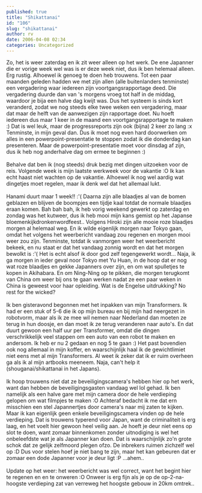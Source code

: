 ```yaml
---
published: true
title: "Shikattanai"
id: "106"
slug: "shikattanai"
author: rv
date: 2006-04-08 02:34
categories: Uncategorized
---
```

Zo, het is weer zaterdag en ik zit weer alleen op het werk. De ene Japanner die er vorige week wel was is er deze week niet, dus ik ben helemaal alleen. Erg rustig. Alhoewel ik genoeg te doen heb trouwens. Tot een paar maanden geleden hadden we met zijn allen (alle buitenlanders tenminste) een vergadering waar iedereen zijn voortgangsrapportage deed. Die vergadering duurde dan van 's morgens vroeg tot half in de middag, waardoor je bija een halve dag kwijt was. Dus het systeem is sinds kort veranderd, zodat we nog steeds elke twee weken een vergadering, maar dat maar de helft van de aanwezigen zijn rapportage doet. Nu hoeft iedereen dus maar 1 keer in de maand een voortgangsrapportage te maken :) Dat is wel leuk, maar de progressreports zijn ook (bijna) 2 keer zo lang :x Tenminste, in mijn geval dan. Dus ik moet nog even hard doorwerken om alles in een powerpoint-presentatie te stoppen zodat ik die donderdag kan presenteren. Maar de powerpoint-presentatie moet voor dinsdag af zijn, dus ik heb nog anderhalve dag om ermee te beginnen :)<br /><br />Behalve dat ben ik (nog steeds) druk bezig met dingen uitzoeken voor de reis. Volgende week is mijn laatste werkweek voor de vakantie :O Ik kan echt haast niet wachten op de vakantie. Alhoewel ik nog wel aardig wat dingetjes moet regelen, maar ik denk wel dat het allemaal lukt.<br /><br />Hanami duurt maar 1 week!! :'( Daarna zijn alle blaadjes al van de bomen geblazen en blijven de boompjes een tijdje kaal totdat de normale blaadjes eraan komen. Bah bah bah, ik heb vorig weekend gewerkt op zaterdag en zondag was het kutweer, dus ik heb mooi mijn kans gemist op het Japanse bloemenkijkdronkenwordfeest.. Volgens Hiroki zijn alle mooie roze blaadjes morgen al helemaal weg. En ik wilde eigenlijk morgen naar Tokyo gaan, omdat het volgens het weerbericht vandaag zou regenen en morgen mooi weer zou zijn. Tenminste, totdat ik vanmorgen weer het weerbericht bekeek, en nu staat er dat het vandaag zonnig wordt en dat het morgen bewolkt is :'( Het is echt alsof ik door god zelf tegengewerkt wordt... Naja, ik ga morgen in ieder geval noor Tokyo met Yu Huan, in de hoop dat er nog wat roze blaadjes en gekke Japanners over zijn, en om wat spulletjes te kopen in Akihabara. En om Ning-Ning op te pikken, die morgen terugkomt van China om weer bij ons te gaan werken nadat ze een paar weken in China is geweest voor haar opleiding. Wat is de Engelse uitdrukking? No rest for the wicked?<br /><br />Ik ben gisteravond begonnen met het inpakken van mijn Transformers. Ik had er een stuk of 5-6 die ik op mijn bureau en bij mijn had neergezet in robotvorm, maar als ik ze mee wil nemen naar Nederland dan moeten ze terug in hun doosje, en dan moet ik ze terug veranderen naar auto's. En dat duurt gewoon een half uur per Transformer, omdat die dingen verschrikkelijk veel stappen om een auto van een robot te maken en andersom. Ik heb er nu 2 gedaan en nog 5 te gaan :) Het past bovendien ook nog allemaal in mijn koffer, en waarschijnlijk haal ik de gewichtlimiet niet eens met al mijn Transformers. Al weet ik zeker dat ik er ruim overheen ga als ik al mijn artbooks meeneem. Naja, can't help it (shouganai/shikattanai in het Japans).<br /><br />Ik hoop trouwens niet dat ze beveiligingscamera's hebben hier op het werk, want dan hebben de beveiligingsgasten vandaag wel lol gehad. Ik ben namelijk als een halve gare met mijn camera door de hele verdieping gelopen om wat filmpjes te maken :O Achteraf bedacht ik me dat ern misschien een stel Japannertjes door camera's naar mij zaten te kijken. Maar ik kan eigenlijk geen enkele beveiligingscamera vinden op de hele verdieping. Dat is trouwens typerend voor Japan, want de criminaliteit is erg laag, en het voelt hier gewoon heel veilig aan. Je hoeft je deur niet eens op slot te doen, want zomaar binnenkomen zonder uitnodiging is wel het onbeleefdste wat je als Japanner kan doen. Dat is waarschijnlijk zo'n grote schok dat ze gelijk zelfmoord plegen ofzo. De inbrekers ruimen zichzelf wel op :D Dus voor stelen hoef je niet bang te zijn, maar het kan gebeuren dat er zomaar een dode Japanner voor je deur ligt :P ...ahem..<br /><br />Update op het weer: het weerbericht was wel correct, want het begint hier te regenen en en te onweren :O Onweer is erg fijn als je op de op-2-na-hoogste verdieping zat van verreweg het hoogste gebouw in 20km omtrek..